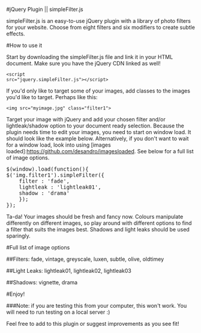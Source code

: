 #jQuery Plugin || simpleFilter.js 

simpleFilter.js is an easy-to-use jQuery plugin with a library of photo filters for your website. Choose from eight filters and six modifiers to create subtle effects.

#How to use it

Start by downloading the simpleFilter.js file and link it in your HTML document. Make sure you have the jQuery CDN linked as well!

<code>&lt;script src=&quot;jquery.simpleFilter.js&quot;&gt;&lt;/script&gt;</code>

If you'd only like to target some of your images, add classes to the images you'd like to target. Perhaps like this:

<code>&lt;img src=&quot;myimage.jpg&quot; class=&quot;filter1&quot;&gt;</code>

Target your image with jQuery and add your chosen filter and/or lightleak/shadow option to your document ready selection. Because the plugin needs time to edit your images, you need to start on window load. It should look like the example below. Alternatively, if you don't want to wait for a window load, look into using [images loaded]:https://github.com/desandro/imagesloaded. See below for a full list of image options.

<pre>$(window).load(function(){
$('img.filter1').simpleFilter({
	filter : 'fade',
	lightleak : 'lightleak01',
	shadow : 'drama'
	});
});</pre>

Ta-da! Your images should be fresh and fancy now. Colours manipulate differently on different images, so play around with different options to find a filter that suits the images best. Shadows and light leaks should be used sparingly.

#Full list of image options

##Filters: 
fade, vintage, greyscale, luxen, subtle, olive, oldtimey

##Light Leaks: 
lightleak01, lightleak02, lightleak03

##Shadows: 
vignette, drama

#Enjoy! 

###Note: if you are testing this from your computer, this won't work. You will need to run testing on a local server :)

Feel free to add to this plugin or suggest improvements as you see fit!